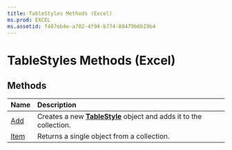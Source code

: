 ```yaml
---
title: TableStyles Methods (Excel)
ms.prod: EXCEL
ms.assetid: f407eb4e-a702-4f94-b774-80479b6b19b4
---
```



# TableStyles Methods (Excel)

## Methods



|**Name**|**Description**|
|:-----|:-----|
|[Add](tablestyles-add-method-excel.md)|Creates a new  **[TableStyle](tablestyle-object-excel.md)** object and adds it to the collection.|
|[Item](tablestyles-item-method-excel.md)|Returns a single object from a collection.|

